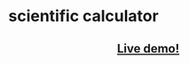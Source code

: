 # scientific calculator



<h2 align="center">
<a href="https://maddylok.github.io/calculator/">Live demo!</a>
</h2>